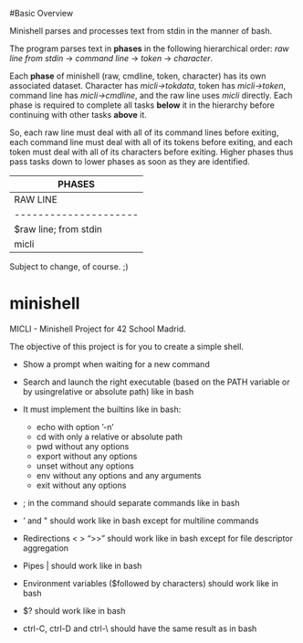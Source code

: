 #Basic Overview

Minishell parses and processes text from stdin in the manner of bash.

The program parses text in **phases** in the following hierarchical order: *raw line from stdin* -> *command line* -> *token* -> *character*.

Each **phase** of minishell (raw, cmdline, token, character) has its own associated dataset. Character has *micli->tokdata*, token has *micli->token*, command line has *micli->cmdline*, and the raw line uses *micli* directly. Each phase is required to complete all tasks **below** it in the hierarchy before continuing with other tasks **above** it. 

So, each raw line must deal with all of its command lines before exiting, each command line must deal with all of its tokens before exiting, and each token must deal with all of its characters before exiting. Higher phases thus pass tasks down to lower phases as soon as they are identified.

|                           PHASES                      |
| ----------------------------------------------------- |
|        RAW LINE       |  CMD LINE | TOKEN	| CHARACTER |
| --------------------- | --------- | ----- | --------- |
| $raw line; from stdin | $raw line | $raw  |     $     |
|         micli         |  cmdline  | token |  tokdata  |

Subject to change, of course. ;)

# minishell
MICLI - Minishell Project for 42 School Madrid.

The objective of this project is for you to create a simple shell.

* Show a prompt when waiting for a new command

* Search and launch the right executable (based on the PATH variable or by usingrelative or absolute path) like in bash

* It must implement the builtins like in bash:
    * echo with option ’-n’
    * cd with only a relative or absolute path
    * pwd without any options
    * export without any options
    * unset without any options
    * env without any options and any arguments
    * exit without any options

* ; in the command should separate commands like in bash

* ’ and " should work like in bash except for multiline commands

* Redirections < > “>>” should work like in bash except for file descriptor aggregation

* Pipes | should work like in bash

* Environment variables ($followed by characters) should work like in bash

* $? should work like in bash

* ctrl-C, ctrl-D and ctrl-\ should have the same result as in bash
